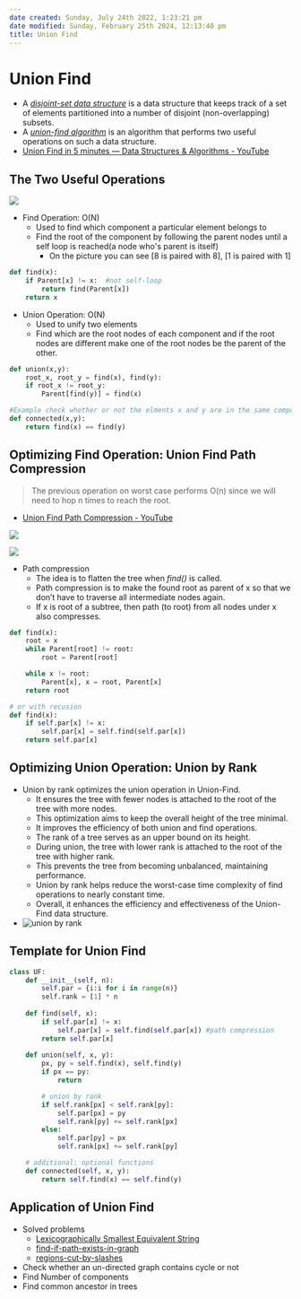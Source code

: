 ```yaml
---
date created: Sunday, July 24th 2022, 1:23:21 pm
date modified: Sunday, February 25th 2024, 12:13:40 pm
title: Union Find
---
```


# Union Find

- A [_disjoint-set data structure_](http://en.wikipedia.org/wiki/Disjoint-set_data_structure) is a data structure that keeps track of a set of elements partitioned into a number of disjoint (non-overlapping) subsets.
- A [_union-find algorithm_](http://en.wikipedia.org/wiki/Disjoint-set_data_structure) is an algorithm that performs two useful operations on such a data structure.
- [Union Find in 5 minutes — Data Structures & Algorithms - YouTube](https://www.youtube.com/embed/ayW5B2W9hfo)

## The Two Useful Operations

![](https://algs4.cs.princeton.edu/15uf/images/quick-union-overview.png)

- Find Operation: O(N)
	- Used to find which component a particular element belongs to
	- Find the root of the component by following the parent nodes until a self loop is reached(a node who's parent is itself)
		- On the picture you can see [8 is paired with 8], [1 is paired with 1]

```python
def find(x):
	if Parent[x] != x:  #not self-loop
		return find(Parent[x])
	return x
```

- Union Operation: O(N)
	- Used to unify two elements
	- Find which are the root nodes of each component and if the root nodes are different make one of the root nodes be the parent of the other.

```python
def union(x,y):
	root_x, root_y = find(x), find(y):
	if root_x != root_y:
		Parent[find(y)] = find(x)
```

```python
#Example check whether or not the elments x and y are in the same components
def connected(x,y):
	return find(x) == find(y)
```

## Optimizing Find Operation: Union Find Path Compression

> The previous operation on worst case performs O(n) since we will need to hop n times to reach the root.

- [Union Find Path Compression - YouTube](https://www.youtube.com/embed/VHRhJWacxis)

![](https://hideoushumpbackfreak.com/algorithms/images/union-find-path-compression.png)

![](https://courses.cs.washington.edu/courses/cse326/00wi/handouts/lecture18/img035.gif)

- Path compression
	- The idea is to flatten the tree when _find()_ is called.
	- Path compression is to make the found root as parent of x so that we don’t have to traverse all intermediate nodes again.
	- If x is root of a subtree, then path (to root) from all nodes under x also compresses.

```python
def find(x):
	root = x
	while Parent[root] != root:
		root = Parent[root]

	while x != root:
		Parent[x], x = root, Parent[x]
	return root

# or with recusion
def find(x):
	if self.par[x] != x:
		self.par[x] = self.find(self.par[x])
	return self.par[x]
```

## Optimizing Union Operation: Union by Rank

- Union by rank optimizes the union operation in Union-Find.
	- It ensures the tree with fewer nodes is attached to the root of the tree with more nodes.
	- This optimization aims to keep the overall height of the tree minimal.
	- It improves the efficiency of both union and find operations.
	- The rank of a tree serves as an upper bound on its height.
	- During union, the tree with lower rank is attached to the root of the tree with higher rank.
	- This prevents the tree from becoming unbalanced, maintaining performance.
	- Union by rank helps reduce the worst-case time complexity of find operations to nearly constant time.
	- Overall, it enhances the efficiency and effectiveness of the Union-Find data structure.
- ![union by rank](https://algocoding.files.wordpress.com/2014/09/uf4_union_by_rank.png)

## Template for Union Find

```python
class UF:
    def __init__(self, n):
        self.par = {i:i for i in range(n)}
        self.rank = [1] * n
    
    def find(self, x):
        if self.par[x] != x:
            self.par[x] = self.find(self.par[x]) #path compression
        return self.par[x]
    
    def union(self, x, y):
        px, py = self.find(x), self.find(y)
        if px == py:
            return

		# union by rank
        if self.rank[px] < self.rank[py]:
            self.par[px] = py
            self.rank[py] += self.rank[px]
        else:
            self.par[py] = px
            self.rank[px] += self.rank[py]

	# additional: optional functions
	def connected(self, x, y):
		return self.find(x) == self.find(y)
```

## Application of Union Find

- Solved problems
	- [Lexicographically Smallest Equivalent String](https://leetcode.com/problems/lexicographically-smallest-equivalent-string/)
	- [find-if-path-exists-in-graph](https://leetcode.com/problems/find-if-path-exists-in-graph)
	- [regions-cut-by-slashes](https://leetcode.com/problems/regions-cut-by-slashes/)
- Check whether an un-directed graph contains cycle or not
- Find Number of components
- Find common ancestor in trees
